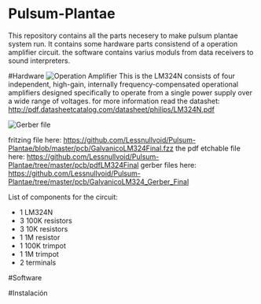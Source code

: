 # Pulsum-Plantae
This repository contains all the parts necesery to make pulsum plantae system run. It contains some hardware parts consistend of a operation amplifier circuit. the software contains varius moduls from data receivers to sound interpreters. 

#Hardware
![Operation Amplifier](https://github.com/Lessnullvoid/Pulsum-Plantae/blob/master/esquematicos/lm324n.png?raw=true)
This is the LM324N consists of four independent, high-gain, internally frequency-compensated operational amplifiers
designed specifically to operate from a single power supply over a wide range of voltages. for more information read the datashet: http://pdf.datasheetcatalog.com/datasheet/philips/LM324N.pdf

![Gerber file](https://github.com/Lessnullvoid/Pulsum-Plantae/blob/master/esquematicos/gerber.png?raw=true)

fritzing file here: https://github.com/Lessnullvoid/Pulsum-Plantae/blob/master/pcb/GalvanicoLM324Final.fzz
the pdf etchable file here: https://github.com/Lessnullvoid/Pulsum-Plantae/tree/master/pcb/pdfLM324Final
gerber files here: https://github.com/Lessnullvoid/Pulsum-Plantae/tree/master/pcb/GalvanicoLM324_Gerber_Final

List of components for the circuit:
- 1 LM324N
- 3 100K resistors
- 3 10K resistors
- 1 1M resistor
- 1 100K trimpot
- 1 1M trimpot
- 2 terminals


#Software 

#Instalación 
